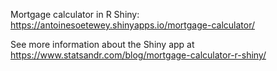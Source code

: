 Mortgage calculator in R Shiny: https://antoinesoetewey.shinyapps.io/mortgage-calculator/

See more information about the Shiny app at https://www.statsandr.com/blog/mortgage-calculator-r-shiny/
